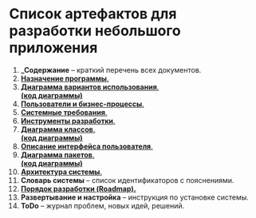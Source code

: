 # Список артефактов для разработки небольшого приложения

1. **_Содержание** – краткий перечень всех документов.  
2. [**Назначение программы**.](/Назначение_программы.md)  
3. [**Диаграмма вариантов использования**.](/Диаграммы/Диаграмма_прецедентов.png)  
 [**(код диаграммы)**](/Диаграммы/Диаграмма_прецедентов.puml)
4. [**Пользователи и бизнес-процессы**.](/Пользователи_и_бизнес_процессы.md)
5. [**Системные требования**.](/Системные_требования.md)
6. [**Инструменты разработки**.](/Инструменты_разработки.md)
7. [**Диаграмма классов**.](/Диаграммы/Диаграмма_классов.png)  
 [**(код диаграммы)**](/Диаграммы/Диаграмма_классов.puml)
8. [**Описание интерфейса пользователя**.](/Интерфейс_пользователя.md)
9. [**Диаграмма пакетов**.](/Диаграммы/Диаграмма_пакетов.png)  
 [**(код диаграммы)**](/Диаграммы/Диаграмма_пакетов.puml)
10. [**Архитектура системы**.](/Архитектура_системы.md)
11. **Словарь системы** – список идентификаторов с пояснениями.
12. [**Порядок разработки (Roadmap).**](/Порядок_разработки.md)
13. **Развертывание и настройка** – инструкция по установке системы.
14. **ToDo** – журнал проблем, новых идей, решений.
